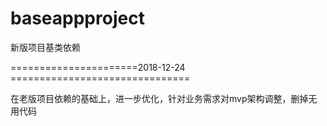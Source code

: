 # baseappproject
新版项目基类依赖

======================2018-12-24 ===============================

在老版项目依赖的基础上，进一步优化，针对业务需求对mvp架构调整，删掉无用代码
